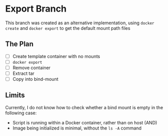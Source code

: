 # Export Branch
This branch was created as an alternative implementation, using `docker create` and `docker export` to get the default mount path files

## The Plan
- [ ] Create template container with no mounts
- [ ] `docker export`
- [ ] Remove container
- [ ] Extract tar
- [ ] Copy into bind-mount

## Limits
Currently, I do not know how to check whether a bind mount is empty in the following case:
- Script is running within a Docker container, rather than on host
(AND)
- Image being initialized is minimal, without the `ls -A` command